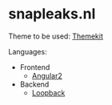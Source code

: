 # snapleaks.nl

Theme to be used:
[Themekit](https://themeforest.net/item/themekit-bootstrap-admin-theme-kit/6767145)

Languages:
- Frontend
    - [Angular2](https://angular.io)
- Backend
    - [Loopback](https://loopback.io)
